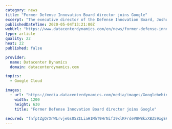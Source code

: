 ```yaml
---
category: news
title: "Former Defense Innovation Board director joins Google"
excerpt: "The executive director of the Defense Innovation Board, Joshua Marcuse, will join Google. The DIB advises senior Department of Defense officials about technological advances, including Big Data and cloud computing,"
publishedDateTime: 2020-05-04T13:21:00Z
webUrl: "https://www.datacenterdynamics.com/en/news/former-defense-innovation-board-director-joins-google/"
type: article
quality: 22
heat: 22
published: false

provider:
  name: Datacenter Dynamics
  domain: datacenterdynamics.com

topics:
  - Google Cloud

images:
  - url: "https://media.datacenterdynamics.com/media/images/Googlebehindcloseddoorslighter.2e16d0ba.fill-1200x630.jpg"
    width: 1200
    height: 630
    title: "Former Defense Innovation Board director joins Google"

secured: "fnfptZgQrXnWLrvjeGs05ZILiaH1MhT9HrNif39xlKFrdeV8WBkxXBZ59xgEHJLX9rb9YXvBIN9/PH72oBkYCcg/uMSmQYwB/vnWlYcJ0bxBY9Cl3qZjq+6X1nRmkLSuDevBXEix84kvSzcAeMufToaj0AT1O3vNWHt22cP3/bM4Z1ya2jCcH9L0nctZACdheQvpfrRcRVORnOr4YSbUcWgqpO+EgsbLzyvU5ouUHCIZmwTpXrI0PbXvwP0Lt5TXllAo2Tubm9jUVGCkK5Q4Pi7E17cWS3aEJhO52aO22GmdCAcE6ivm550pA4omzG8h;g3jtG1n25SaFpkBc7LgRQg=="
---
```


